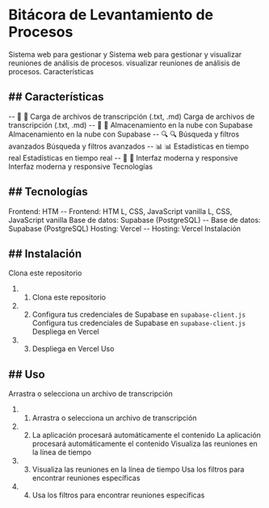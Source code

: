  # Bitácora de Levantamiento de Procesos
Sistema web para gestionar y
Sistema web para gestionar y
visualizar reuniones de análisis de procesos.
visualizar reuniones de análisis de procesos.
Características
## ## Características
-- 📁 📁 Carga de archivos de transcripción (.txt, .md)
Carga de archivos de transcripción (.txt, .md)
-- 💾 💾 Almacenamiento en la nube con Supabase
Almacenamiento en la nube con Supabase
-- 🔍 🔍 Búsqueda y filtros avanzados
Búsqueda y filtros avanzados
-- 📊 📊 Estadísticas en tiempo real
Estadísticas en tiempo real
-- 🎨 🎨 Interfaz moderna y responsive
Interfaz moderna y responsive
Tecnologías
## ## Tecnologías
Frontend: HTM
-- Frontend: HTM
L, CSS, JavaScript vanilla
L, CSS, JavaScript vanilla
Base de datos: Supabase (PostgreSQL)
-- Base de datos: Supabase (PostgreSQL)
Hosting: Vercel
-- Hosting: Vercel
Instalación
## ## Instalación
Clona este repositorio
1. 1. Clona este repositorio
2. 2. Configura tus credenciales de Supabase en
`supabase-client.js`
Configura tus credenciales de Supabase en `supabase-client.js`
Despliega en Vercel
3. 3. Despliega en Vercel
Uso
## ## Uso
Arrastra o selecciona un archivo de transcripción
1. 1. Arrastra o selecciona un archivo de transcripción
2. 2. La aplicación procesará automáticamente el contenido La aplicación procesará automáticamente el contenido
Visualiza las reuniones en la línea de tiempo
3. 3. Visualiza las reuniones en la línea de tiempo
Usa los filtros para encontrar reuniones específicas
4. 4. Usa los filtros para encontrar reuniones específicas
